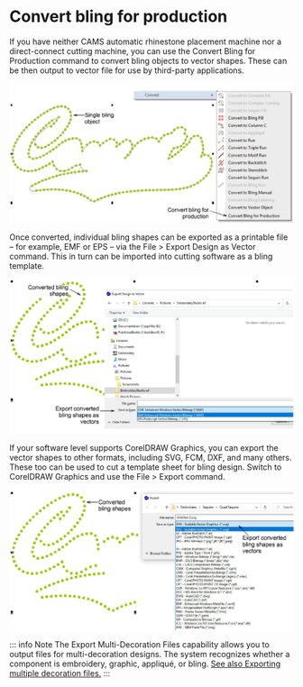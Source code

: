 # Convert bling for production

If you have neither CAMS automatic rhinestone placement machine nor a direct-connect cutting machine, you can use the Convert Bling for Production command to convert bling objects to vector shapes. These can be then output to vector file for use by third-party applications.

![export00057.png](assets/export00057.png)

Once converted, individual bling shapes can be exported as a printable file – for example, EMF or EPS – via the File > Export Design as Vector command. This in turn can be imported into cutting software as a bling template.

![export00060.png](assets/export00060.png)

If your software level supports CorelDRAW Graphics, you can export the vector shapes to other formats, including SVG, FCM, DXF, and many others. These too can be used to cut a template sheet for bling design. Switch to CorelDRAW Graphics and use the File > Export command.

![export00063.png](assets/export00063.png)

::: info Note
The Export Multi-Decoration Files capability allows you to output files for multi-decoration designs. The system recognizes whether a component is embroidery, graphic, appliqué, or bling. [See also Exporting multiple decoration files.](Exporting_multiple_decoration_files)
:::
